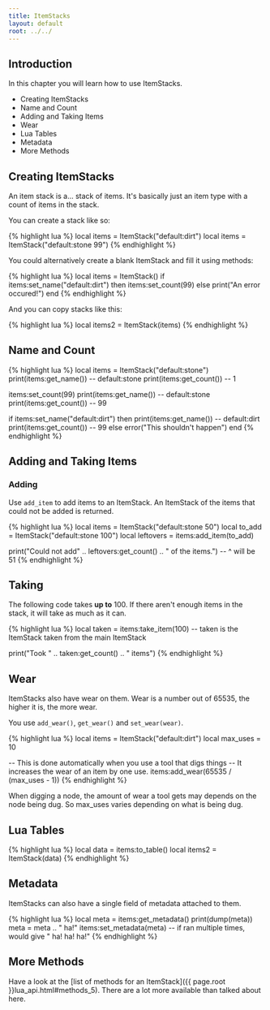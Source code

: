 ```yaml
---
title: ItemStacks
layout: default
root: ../../
---
```


## Introduction

In this chapter you will learn how to use ItemStacks.

* Creating ItemStacks
* Name and Count
* Adding and Taking Items
* Wear
* Lua Tables
* Metadata
* More Methods

## Creating ItemStacks

An item stack is a... stack of items. It's basically just an item type with
a count of items in the stack.

You can create a stack like so:

{% highlight lua %}
local items = ItemStack("default:dirt")
local items = ItemStack("default:stone 99")
{% endhighlight %}

You could alternatively create a blank ItemStack and fill it using methods:

{% highlight lua %}
local items = ItemStack()
if items:set_name("default:dirt") then
    items:set_count(99)
else
    print("An error occured!")
end
{% endhighlight %}

And you can copy stacks like this:

{% highlight lua %}
local items2 = ItemStack(items)
{% endhighlight %}

## Name and Count

{% highlight lua %}
local items = ItemStack("default:stone")
print(items:get_name()) -- default:stone
print(items:get_count()) -- 1

items:set_count(99)
print(items:get_name()) -- default:stone
print(items:get_count()) -- 99

if items:set_name("default:dirt") then
    print(items:get_name()) -- default:dirt
    print(items:get_count()) -- 99
else
    error("This shouldn't happen")
end
{% endhighlight %}

## Adding and Taking Items

### Adding

Use `add_item` to add items to an ItemStack.
An ItemStack of the items that could not be added is returned.

{% highlight lua %}
local items = ItemStack("default:stone 50")
local to_add = ItemStack("default:stone 100")
local leftovers = items:add_item(to_add)

print("Could not add" .. leftovers:get_count() .. " of the items.")
-- ^ will be 51
{% endhighlight %}

## Taking

The following code takes **up to** 100.
If there aren't enough items in the stack, it will take as much as it can.

{% highlight lua %}
local taken = items:take_item(100)
-- taken is the ItemStack taken from the main ItemStack

print("Took " .. taken:get_count() .. " items")
{% endhighlight %}

## Wear

ItemStacks also have wear on them. Wear is a number out of 65535, the higher it is,
the more wear.

You use `add_wear()`, `get_wear()` and `set_wear(wear)`.

{% highlight lua %}
local items = ItemStack("default:dirt")
local max_uses = 10

-- This is done automatically when you use a tool that digs things
-- It increases the wear of an item by one use.
items:add_wear(65535 / (max_uses - 1))
{% endhighlight %}

When digging a node, the amount of wear a tool gets may depends on the node
being dug. So max_uses varies depending on what is being dug.

## Lua Tables

{% highlight lua %}
local data = items:to_table()
local items2 = ItemStack(data)
{% endhighlight %}

## Metadata

ItemStacks can also have a single field of metadata attached to
them.

{% highlight lua %}
local meta = items:get_metadata()
print(dump(meta))
meta = meta .. " ha!"
items:set_metadata(meta)
-- if ran multiple times, would give " ha! ha! ha!"
{% endhighlight %}

## More Methods

Have a look at the
[list of methods for an ItemStack]({{ page.root }}lua_api.html#methods_5).
There are a lot more available than talked about here.
